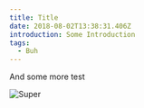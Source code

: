 ```yaml
---
title: Title
date: 2018-08-02T13:38:31.406Z
introduction: Some Introduction
tags:
  - Buh
---
```

And some more test



![Super](/images/300x300.png)
